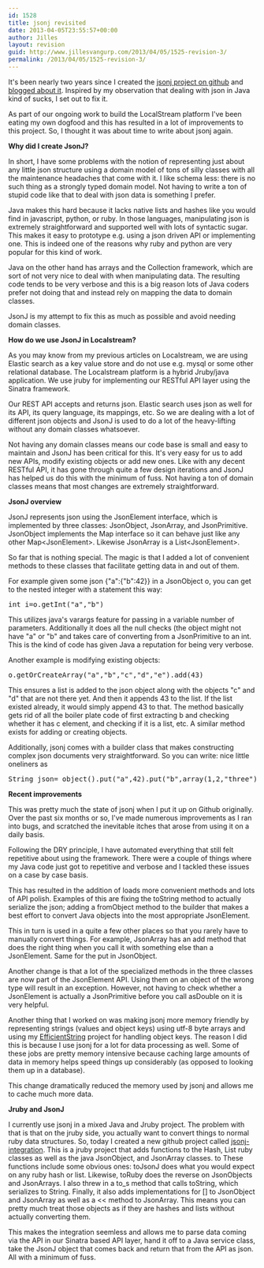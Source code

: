 ```yaml
---
id: 1528
title: jsonj revisited
date: 2013-04-05T23:55:57+00:00
author: Jilles
layout: revision
guid: http://www.jillesvangurp.com/2013/04/05/1525-revision-3/
permalink: /2013/04/05/1525-revision-3/
---
```

It's been nearly two years since I created the <a href="https://github.com/jillesvangurp/jsonj">jsonj project on github</a> and <a href="http://www.jillesvangurp.com/2011/05/31/jsonj/">blogged about it</a>. Inspired by my observation that dealing with json in Java kind of sucks, I set out to fix it. 

As part of our ongoing work to build the LocalStream platform I've been eating my own dogfood and this has resulted in a lot of improvements to this project. So, I thought it was about time to write about jsonj again. 

<b>Why did I create JsonJ?</b>

In short, I have some problems with the notion of representing just about any little json structure using a domain model of tons of silly classes with all the maintenance headaches that come with it. I like schema less: there is no such thing as a strongly typed domain model. Not having to write a ton of stupid code like that to deal with json data is something I prefer.

Java makes this hard because it lacks native lists and hashes like you would find in javascript, python, or ruby. In those languages, manipulating json is extremely straightforward and supported well with lots of syntactic sugar. This makes it easy to prototype e.g. using a json driven API or implementing one. This is indeed one of the reasons why ruby and python are very popular for this kind of work.

Java on the other hand has arrays and the Collection framework, which are sort of not very nice to deal with when manipulating data. The resulting code tends to be very verbose and this is a big reason lots of Java coders prefer not doing that and instead rely on mapping the data to domain classes.

JsonJ is my attempt to fix this as much as possible and avoid needing domain classes.

<b>How do we use JsonJ in Localstream?</b>

As you may know from my previous articles on Localstream, we are using Elastic search as a key value store and do not use e.g. mysql or some other relational database. The Localstream platform is a hybrid Jruby/java application. We use jruby for implementing our RESTful API layer using the Sinatra framework.

Our REST API accepts and returns json. Elastic search uses json as well for its API, its query language, its mappings, etc. So we are dealing with a lot of different json objects and JsonJ is used to do a lot of the heavy-lifting without any domain classes whatsoever.

Not having any domain classes means our code base is small and easy to maintain and JsonJ has been critical for this. It's very easy for us to add new APIs, modify existing objects or add new ones. Like with any decent RESTful API, it has gone through quite a few design iterations and JsonJ has helped us do this with the minimum of fuss. Not having a ton of domain classes means that most changes are extremely straightforward.

<b>JsonJ overview</b>

JsonJ represents json using the JsonElement interface, which is implemented by three classes: JsonObject, JsonArray, and JsonPrimitive. JsonObject implements the Map interface so it can behave just like any other Map&lt;JsonElement&gt;. Likewise JsonArray is a List&lt;JsonElement&gt;.

So far that is nothing special. The magic is that I added a lot of convenient methods to these classes that facilitate getting data in and out of them.

For example given some json {"a":{"b":42}} in a JsonObject o, you can get to the nested integer with a statement this way: 
<pre>
int i=o.getInt("a","b")
</pre>

This utilizes java's varargs feature for passing in a variable number of parameters. Additionally it does all the null checks (the object might not have "a" or "b" and takes care of converting from a JsonPrimitive to an int. This is the kind of code has given Java a reputation for being very verbose. 

Another example is modifying existing objects:
<pre>
o.getOrCreateArray("a","b","c","d","e").add(43)
</pre>

This ensures a list is added to the json object along with the objects "c" and "d" that are not there yet. And then it appends 43 to the list. If the list existed already, it would simply append 43 to that. The method basically gets rid of all the boiler plate code of first extracting b and checking whether it has c element, and checking if it is a list, etc. A similar method exists for adding or creating objects. 

Additionally, jsonj comes with a builder class that makes constructing complex json documents very straightforward. So you can write: nice little oneliners as

<pre>
String json= object().put("a",42).put("b",array(1,2,"three").get().prettyPrint();
</pre>

<b>Recent improvements</b>

This was pretty much the state of jsonj when I put it up on Github originally. Over the past six months or so, I've made numerous improvements as I ran into bugs, and scratched the inevitable itches that arose from using it on a daily basis. 

Following the DRY principle, I have automated everything that still felt repetitive about using the framework. There were a couple of things where my Java code just got to repetitive and verbose and I tackled these issues on a case by case basis.

This has resulted in the addition of loads more convenient methods and lots of API polish. Examples of this are fixing the toString method to actually serialize the json; adding a fromObject method to the builder that makes a best effort to convert Java objects into the most appropriate JsonElement.

This in turn is used in a quite a few other places so that you rarely have to manually convert things. For example, JsonArray has an add method that does the right thing when you call it with something else than a JsonElement. Same for the put in JsonObject.

Another change is that a lot of the specialized methods in the three classes are now part of the JsonElement API. Using them on an object of the wrong type will result in an exception. However, not having to check whether a JsonElement is actually a JsonPrimitive before you call asDouble on it is very helpful. 

Another thing that I worked on was making jsonj more memory friendly by representing strings (values and object keys) using utf-8 byte arrays and using my <a href="https://github.com/jillesvangurp/efficientstring">EfficientString</a> project for handling object keys. The reason I did this is because I use jsonj for a lot for data processing as well. Some of these jobs are pretty memory intensive because caching large amounts of data in memory helps speed things up considerably (as opposed to looking them up in a database). 

This change dramatically reduced the memory used by jsonj and allows me to cache much more data. 

<b>Jruby and JsonJ</b>

I currently use jsonj in a mixed Java and Jruby project. The problem with that is that on the jruby side, you actually want to convert things to normal ruby data structures. So, today I created a new github project called <a href="https://github.com/jillesvangurp/jsonj-integration">jsonj-integration</a>. This is a jruby project that adds functions to the Hash, List ruby classes as well as the java JsonObject, and JsonArray classes. to These functions include some obvious ones: toJsonJ does what you would expect on any ruby hash or list. Likewise, toRuby does the reverse on JsonObjects and JsonArrays. I also threw in a to_s method that calls toString, which serializes to String. Finally, it also adds implementations for [] to JsonObject and JsonArray as well as a << method to JsonArray. This means you can pretty much treat those objects as if they are hashes and lists without actually converting them.

This makes the integration seemless and allows me to parse data coming via the API in our Sinatra based API layer, hand it off to a Java service class, take the JsonJ object that comes back and return that from the API as json. All with a minimum of fuss. 